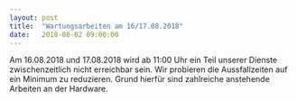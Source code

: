 ```yaml
---
layout: post
title:  "Wartungsarbeiten am 16/17.08.2018"
date:   2018-08-02 09:00:00
---
```

Am 16.08.2018 und 17.08.2018 wird ab 11:00 Uhr ein Teil unserer Dienste 
zwischenzeitlich nicht erreichbar sein. Wir probieren die Aussfallzeiten auf
ein Minimum zu reduzieren. Grund hierfür sind zahlreiche anstehende
Arbeiten an der Hardware.




